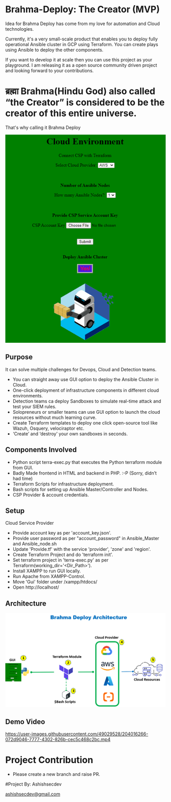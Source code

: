 # Brahma-Deploy: The Creator (MVP)

Idea for Brahma Deploy has come from my love for automation and Cloud technologies.

Currently, it's a very small-scale product that enables you to deploy fully operational Ansible cluster in GCP using Terraform. You can create plays using Ansible to deploy the other components.

If you want to develop it at scale then you can use this project as your playground. I am releasing it as a open source community driven project and looking forward to your contributions.


# ब्रह्मा Brahma(Hindu God) also called “the Creator” is considered to be the creator of this entire universe.

That's why calling it Brahma Deploy 

![Brahma Deploy](https://github.com/ashishsecdev/Brahma-Deploy/blob/main/Brahma-Gui.PNG)


## Purpose

It can solve multiple challenges for Devops, Cloud and Detection teams.

* You can straight away use GUI option to deploy the Ansible Cluster in Cloud.
* One-click deployment of infrastructure components in different cloud environments.
* Detection teams ca deploy Sandboxes to simulate real-time attack and test your SIEM rules.
* Solopreneurs or smaller teams can use GUI option to launch the cloud resources without much learning curve.
* Create Terraform templates to deploy one click open-source tool like Wazuh, Osquery, velociraptor etc.
* ‘Create’ and ‘destroy’ your own sandboxes in seconds.

## Components Involved
* Python script terra-exec.py that executes the Python terraform module from GUI.
* Badly Made frontend in HTML and backend in PHP. :-P (Sorry, didn’t had time)
* Terraform Scripts for infrastructure deployment.
* Bash scripts for setting up Ansible Master/Controller and Nodes.
* CSP Provider & account credentials.



## Setup
Cloud Service Provider

* Provide account key as per 'account_key.json'.
* Provide user password as per "account_password" in Ansible_Master and Ansible_node.sh
* Update 'Provide.tf' with the service 'provider', 'zone' and 'region'.
* Create Terraform Project and do 'terraform init'.
* Set terraform project in 'terra-exec.py' as per Terraform(working_dir='<Dir_Path>').
* Install XAMPP to run GUI locally.
* Run Apache from XAMPP-Control.
* Move 'Gui' folder under /xampp/htdocs/
* Open http://localhost/<name-of-the-folder>



## Architecture 

![Brahma Deploy Architecture](https://github.com/ashishsecdev/Brahma-Deploy/blob/main/Brahma-Deploy_logo.png)

## Demo Video

https://user-images.githubusercontent.com/49029528/204016266-072d9046-7777-4302-826b-cec5c468c2bc.mp4

# Project Contribution

- Please create a new branch and raise PR.

#Project By:
Ashishsecdev 

ashishsecdev@gmail.com
